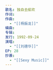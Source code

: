 ```yaml
---
歌名: 独自去偷欢
作词: 
作曲:
  - "[[杨振龙]]"
编曲: 
专辑: 
发行: 1992-09-24
演唱:
  - "[[刘德华]]"
EP: 28
抄袭:
  - "[[Sexy Music]]"
---
```

